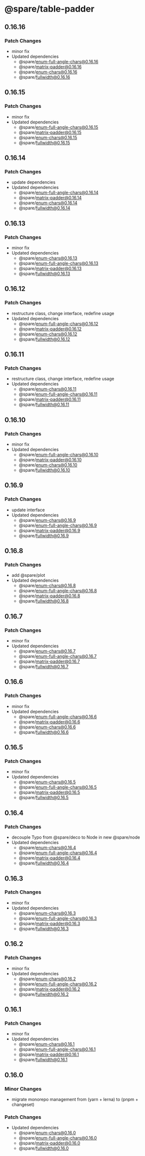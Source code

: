 # @spare/table-padder

## 0.16.16

### Patch Changes

- minor fix
- Updated dependencies
  - @spare/enum-full-angle-chars@0.16.16
  - @spare/matrix-padder@0.16.16
  - @spare/enum-chars@0.16.16
  - @spare/fullwidth@0.16.16

## 0.16.15

### Patch Changes

- minor fix
- Updated dependencies
  - @spare/enum-full-angle-chars@0.16.15
  - @spare/matrix-padder@0.16.15
  - @spare/enum-chars@0.16.15
  - @spare/fullwidth@0.16.15

## 0.16.14

### Patch Changes

- update dependencies
- Updated dependencies
  - @spare/enum-full-angle-chars@0.16.14
  - @spare/matrix-padder@0.16.14
  - @spare/enum-chars@0.16.14
  - @spare/fullwidth@0.16.14

## 0.16.13

### Patch Changes

- minor fix
- Updated dependencies
  - @spare/enum-chars@0.16.13
  - @spare/enum-full-angle-chars@0.16.13
  - @spare/matrix-padder@0.16.13
  - @spare/fullwidth@0.16.13

## 0.16.12

### Patch Changes

- restructure class, change interface, redefine usage
- Updated dependencies
  - @spare/enum-full-angle-chars@0.16.12
  - @spare/matrix-padder@0.16.12
  - @spare/enum-chars@0.16.12
  - @spare/fullwidth@0.16.12

## 0.16.11

### Patch Changes

- restructure class, change interface, redefine usage
- Updated dependencies
  - @spare/enum-chars@0.16.11
  - @spare/enum-full-angle-chars@0.16.11
  - @spare/matrix-padder@0.16.11
  - @spare/fullwidth@0.16.11

## 0.16.10

### Patch Changes

- minor fix
- Updated dependencies
  - @spare/enum-full-angle-chars@0.16.10
  - @spare/matrix-padder@0.16.10
  - @spare/enum-chars@0.16.10
  - @spare/fullwidth@0.16.10

## 0.16.9

### Patch Changes

- update interface
- Updated dependencies
  - @spare/enum-chars@0.16.9
  - @spare/enum-full-angle-chars@0.16.9
  - @spare/matrix-padder@0.16.9
  - @spare/fullwidth@0.16.9

## 0.16.8

### Patch Changes

- add @spare/plot
- Updated dependencies
  - @spare/enum-chars@0.16.8
  - @spare/enum-full-angle-chars@0.16.8
  - @spare/matrix-padder@0.16.8
  - @spare/fullwidth@0.16.8

## 0.16.7

### Patch Changes

- minor fix
- Updated dependencies
  - @spare/enum-chars@0.16.7
  - @spare/enum-full-angle-chars@0.16.7
  - @spare/matrix-padder@0.16.7
  - @spare/fullwidth@0.16.7

## 0.16.6

### Patch Changes

- minor fix
- Updated dependencies
  - @spare/enum-full-angle-chars@0.16.6
  - @spare/matrix-padder@0.16.6
  - @spare/enum-chars@0.16.6
  - @spare/fullwidth@0.16.6

## 0.16.5

### Patch Changes

- minor fix
- Updated dependencies
  - @spare/enum-chars@0.16.5
  - @spare/enum-full-angle-chars@0.16.5
  - @spare/matrix-padder@0.16.5
  - @spare/fullwidth@0.16.5

## 0.16.4

### Patch Changes

- decouple Typo from @spare/deco to Node in new @spare/node
- Updated dependencies
  - @spare/enum-chars@0.16.4
  - @spare/enum-full-angle-chars@0.16.4
  - @spare/matrix-padder@0.16.4
  - @spare/fullwidth@0.16.4

## 0.16.3

### Patch Changes

- minor fix
- Updated dependencies
  - @spare/enum-chars@0.16.3
  - @spare/enum-full-angle-chars@0.16.3
  - @spare/matrix-padder@0.16.3
  - @spare/fullwidth@0.16.3

## 0.16.2

### Patch Changes

- minor fix
- Updated dependencies
  - @spare/enum-chars@0.16.2
  - @spare/enum-full-angle-chars@0.16.2
  - @spare/matrix-padder@0.16.2
  - @spare/fullwidth@0.16.2

## 0.16.1

### Patch Changes

- minor fix
- Updated dependencies
  - @spare/enum-chars@0.16.1
  - @spare/enum-full-angle-chars@0.16.1
  - @spare/matrix-padder@0.16.1
  - @spare/fullwidth@0.16.1

## 0.16.0

### Minor Changes

- migrate monorepo management from (yarn + lerna) to (pnpm + changeset)

### Patch Changes

- Updated dependencies
  - @spare/enum-chars@0.16.0
  - @spare/enum-full-angle-chars@0.16.0
  - @spare/matrix-padder@0.16.0
  - @spare/fullwidth@0.16.0
